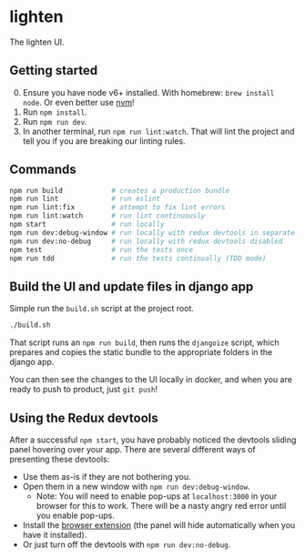 lighten
=======================
The lighten UI.

Getting started
---------------

0. Ensure you have node v6+ installed. With homebrew: `brew install node`. Or even better use [nvm](https://github.com/creationix/nvm)!
1. Run `npm install`.
2. Run `npm run dev`.
3. In another terminal, run `npm run lint:watch`. That will lint the project and tell you if you are breaking our linting rules.

Commands
-------------------------------------

```bash
npm run build            # creates a production bundle
npm run lint             # run eslint
npm run lint:fix         # attempt to fix lint errors
npm run lint:watch       # run lint continuously
npm start                # run locally
npm run dev:debug-window # run locally with redux devtools in separate window
npm run dev:no-debug     # run locally with redux devtools disabled
npm test                 # run the tests once
npm run tdd              # run the tests continually (TDD mode)
```

Build the UI and update files in django app
-------------------------------------------

Simple run the `build.sh` script at the project root.
```bash
./build.sh
```

That script runs an `npm run build`, then runs the `djangoize` script, which prepares and copies the static bundle to the appropriate folders in the django app.

You can then see the changes to the UI locally in docker, and when you are ready to push to product, just `git push`!

Using the Redux devtools
-------------------------------------

After a successful `npm start`, you have probably noticed the devtools sliding panel hovering over your app. There are several different ways of presenting these devtools:

- Use them as-is if they are not bothering you.
- Open them in a new window with `npm run dev:debug-window`.
  - Note: You will need to enable pop-ups at `localhost:3000` in your browser for this to work. There will be a nasty angry red error until you enable pop-ups.
- Install the [browser extension](https://chrome.google.com/webstore/detail/redux-devtools/lmhkpmbekcpmknklioeibfkpmmfibljd) (the panel will hide automatically when you have it installed).
- Or just turn off the devtools with `npm run dev:no-debug`.
